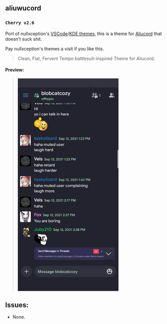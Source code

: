## aliuwucord

### `Cherry v2.6`

Port of nullxception's [VSCode](https://github.com/nullxception/cherry-vscode)/[KDE themes](https://github.com/nullxception/cherry-kde-theme), this is a theme for [Aliucord](https://github.com/aliucord) that doesn't suck shit.

Pay nullxception's themes a visit if you like this.

> Clean, Flat, Fervent Tempo battlesuit-inspired Theme for Aliucord.

#### Preview:
>  <p align="left">
>    <img alt="owo" src="assets/preview.jpg" width="320">
>  </p> 

## Issues:  

- None.



